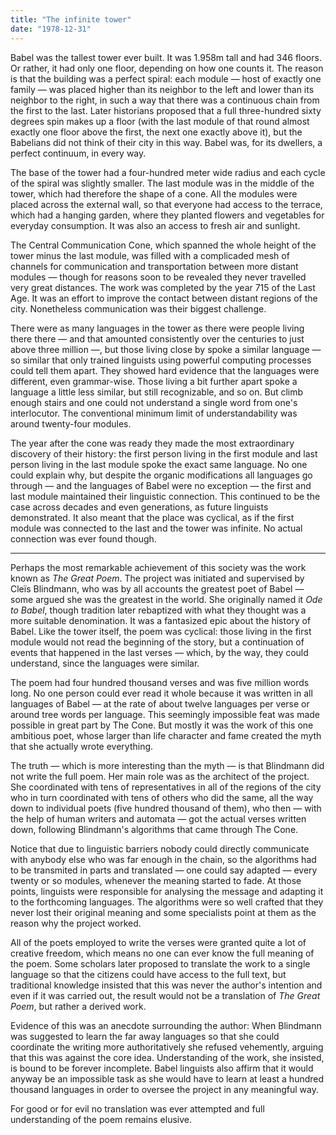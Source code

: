 ```yaml
---
title: "The infinite tower"
date: "1978-12-31"
---
```


Babel was the tallest tower ever built. It was 1.958m tall and had 346 floors. Or rather, it had only one floor, depending on how one counts it. The reason is that the building was a perfect spiral: each module — host of exactly one family — was placed higher than its neighbor to the left and lower than its neighbor to the right, in such a way that there was a continuous chain from the first to the last. Later historians proposed that a full three-hundred sixty degrees spin makes up a floor (with the last module of that round almost exactly one floor above the first, the next one exactly above it), but the Babelians did not think of their city in this way. Babel was, for its dwellers, a perfect continuum, in every way.

The base of the tower had a four-hundred meter wide radius and each cycle of the spiral was slightly smaller. The last module was in the middle of the tower, which had therefore the shape of a cone. All the modules were placed across the external wall, so that everyone had access to the terrace, which had a hanging garden, where they planted flowers and vegetables for everyday consumption. It was also an access to fresh air and sunlight.

The Central Communication Cone, which spanned the whole height of the tower minus the last module, was filled with a complicaded mesh of channels for communication and transportation between more distant modules — though for reasons soon to be revealed they never travelled very great distances. The work was completed by the year 715 of the Last Age. It was an effort to improve the contact between distant regions of the city. Nonetheless communication was their biggest challenge.

There were as many languages in the tower as there were people living there there — and that amounted consistently over the centuries to just above three million —, but those living close by spoke a similar language — so similar that only trained linguists using powerful computing processes could tell them apart. They showed hard evidence that the languages were different, even grammar-wise. Those living a bit further apart spoke a language a little less similar, but still recognizable, and so on. But climb enough stairs and one could not understand a single word from one's interlocutor. The conventional minimum limit of understandability was around twenty-four modules.

The year after the cone was ready they made the most extraordinary discovery of their history: the first person living in the first module and last person living in the last module spoke the exact same language. No one could explain why, but despite the organic modifications all languages go through — and the languages of Babel were no exception — the first and last module maintained their linguistic connection. This continued to be the case across decades and even generations, as future linguists demonstrated. It also meant that the place was cyclical, as if the first module was connected to the last and the tower was infinite. No actual connection was ever found though.

***

Perhaps the most remarkable achievement of this society was the work known as *The Great Poem*. The project was initiated and supervised by Cleïs Blindmann, who was by all accounts the greatest poet of Babel — some argued she was the greatest in the world. She originally named it *Ode to Babel*, though tradition later rebaptized with what they thought was a more suitable denomination. It was a fantasized epic about the history of Babel. Like the tower itself, the poem was cyclical: those living in the first module would not read the beginning of the story, but a continuation of events that happened in the last verses — which, by the way, they could understand, since the languages were similar.

The poem had four hundred thousand verses and was five million words long. No one person could ever read it whole because it was written in all languages of Babel — at the rate of about twelve languages per verse or around tree words per language. This seemingly impossible feat was made possible in great part by The Cone. But mostly it was the work of this one ambitious poet, whose larger than life character and fame created the myth that she actually wrote everything.

The truth — which is more interesting than the myth — is that Blindmann did not write the full poem. Her main role was as the architect of the project. She coordinated with tens of representatives in all of the regions of the city who in turn coordinated with tens of others who did the same, all the way down to individual poets (five hundred thousand of them), who then — with the help of human writers and automata — got the actual verses written down, following Blindmann's algorithms that came through The Cone.

Notice that due to linguistic barriers nobody could directly communicate with anybody else who was far enough in the chain, so the algorithms had to be transmited in parts and translated — one could say adapted — every twenty or so modules, whenever the meaning started to fade. At those points, linguists were responsible for analysing the message and adapting it to the forthcoming languages. The algorithms were so well crafted that they never lost their original meaning and some specialists point at them as the reason why the project worked.

All of the poets employed to write the verses were granted quite a lot of creative freedom, which means no one can ever know the full meaning of the poem. Some scholars later proposed to translate the work to a single language so that the citizens could have access to the full text, but traditional knowledge insisted that this was never the author's intention and even if it was carried out, the result would not be a translation of *The Great Poem*, but rather a derived work.

Evidence of this was an anecdote surrounding the author: When Blindmann was suggested to learn the far away languages so that she could coordinate the writing more authoritatively she refused vehemently, arguing that this was against the core idea. Understanding of the work, she insisted, is bound to be forever incomplete. Babel linguists also affirm that it would anyway be an impossible task as she would have to learn at least a hundred thousand languages in order to oversee the project in any meaningful way.

For good or for evil no translation was ever attempted and full understanding of the poem remains elusive.
